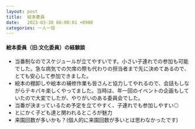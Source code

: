 ```yaml
---
layout: post
title:  絵本委員
date:   2023-03-30 08:00:01 +0900
categories: 一人一役
---
```

#### 絵本委員（旧:文化委員）の経験談

- 当番制なのでスケジュールが立てやすいです。小さい子連れでの参加も可能でした。急な病気での欠席の際も代わりの担当者まで先に決めてあるので、とても安心して参加できました。
- 絵本の棚卸しや絵本の補修作業も皆さんと協力してやれるので、会話もしながらテキパキ楽しくやってました。当時は、年一回のイベントの企画もしていたので大変でしたが、やりがいのある委員会でした。
- 当番が決まっているため予定を立てやすく、子連れでも参加しやすい◎
- とにかく子ども達と関われるところが魅力
- 来園回数が多いかも？(個人的に来園回数が多いとは思わなかったです)


